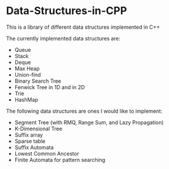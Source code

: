 # Data-Structures-in-CPP
 
This is a library of different data structures implemented in C++

The currently implemented data structures are:
<ul>
 <li> Queue </li>
 <li> Stack </li>
 <li> Deque </li>
 <li> Max Heap </li>
 <li> Union-find </li>
 <li> Binary Search Tree </li>
 <li> Fenwick Tree in 1D and in 2D </li>
 <li> Trie </li>
 <li> HashMap </li>
</ul>

The following data structures are ones I would like to implement:
<ul>
 <li> Segment Tree (with RMQ, Range Sum, and Lazy Propagation)</li>
 <li> K-Dimensional Tree </li>
 <li> Suffix array </li>
 <li> Sparse table </li>
 <li> Suffix Automata </li>
 <li> Lowest Common Ancestor </li>
 <li> Finite Automata for pattern searching </li>
</ul>
